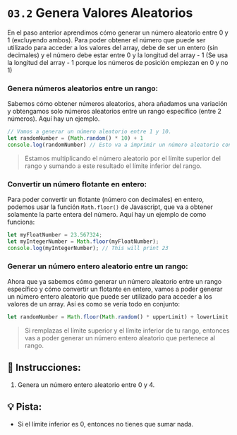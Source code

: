 # `03.2` Genera Valores Aleatorios

En el paso anterior aprendimos cómo generar un número aleatorio entre 0 y 1 (excluyendo ambos). Para poder obtener el número que puede ser utilizado para acceder a los valores del array, debe de ser un entero (sin decimales) y el número debe estar entre 0 y la longitud del array - 1 (Se usa la longitud del array - 1 porque los números de posición empiezan en 0 y no 1)

### Genera números aleatorios entre un rango:

Sabemos cómo obtener números aleatorios, ahora añadamos una variación y obtengamos solo números aleatorios entre un rango específico (entre 2 números). Aquí hay un ejemplo.

```js
// Vamos a generar un número aleatorio entre 1 y 10.
let randomNumber = (Math.random() * 10) + 1
console.log(randomNumber) // Esto va a imprimir un número aleatorio con decimales entre 1 y 10, por ejemplo 3.435 
```

> Estamos multiplicando el número aleatorio por el límite superior del rango y sumando a este resultado el límite inferior del rango.

### Convertir un número flotante en entero:

Para poder convertir un flotante (número con decimales) en entero, podemos usar la función `Math.floor()` de Javascript, que va a obtener solamente la parte entera del número. Aquí hay un ejemplo de como funciona: 

```js
let myFloatNumber = 23.567324;
let myIntegerNumber = Math.floor(myFloatNumber);
console.log(myIntegerNumber); // This will print 23
```

### Generar un número entero aleatorio entre un rango: 

Ahora que ya sabemos cómo generar un número aleatorio entre un rango específico y cómo convertir un flotante en entero, vamos a poder generar un número entero aleatorio que puede ser utilizado para acceder a los valores de un array. Así es como se vería todo en conjunto: 


```js
let randomNumber = Math.floor(Math.random() * upperLimit) + lowerLimit
```

> Si remplazas el límite superior y el límite inferior de tu rango, entonces vas a poder generar un número entero aleatorio que pertenece al rango.

## 📝 Instrucciones:

1. Genera un número entero aleatorio entre 0 y 4.

## 💡 Pista:

+ Si el límite inferior es 0, entonces no tienes que sumar nada.
